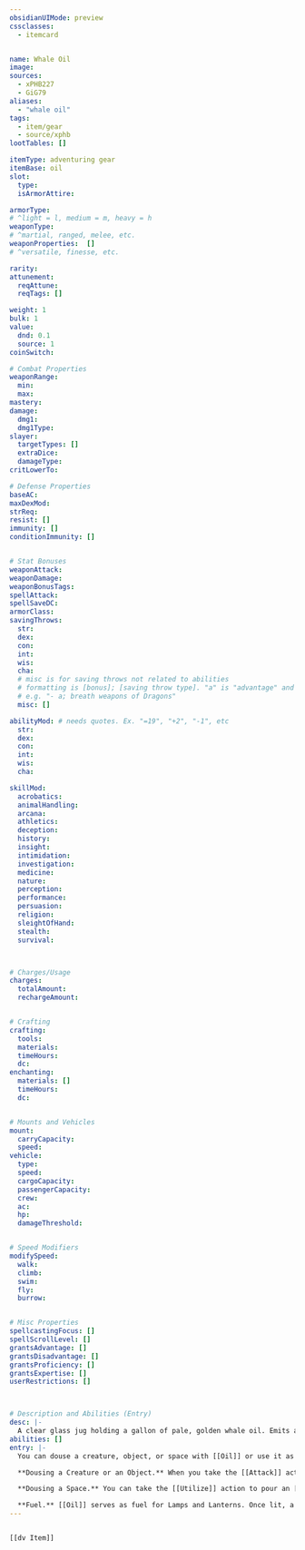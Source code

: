 ```yaml
---
obsidianUIMode: preview
cssclasses:
  - itemcard


name: Whale Oil
image: 
sources: 
  - xPHB227
  - GiG79
aliases: 
  - "whale oil"
tags:
  - item/gear
  - source/xphb
lootTables: []

itemType: adventuring gear
itemBase: oil
slot:
  type: 
  isArmorAttire: 

armorType:  
# ^light = l, medium = m, heavy = h
weaponType:
# ^martial, ranged, melee, etc.
weaponProperties:  []
# ^versatile, finesse, etc.  

rarity: 
attunement:
  reqAttune: 
  reqTags: []

weight: 1
bulk: 1
value:
  dnd: 0.1
  source: 1
coinSwitch: 

# Combat Properties
weaponRange:
  min: 
  max: 
mastery: 
damage:
  dmg1: 
  dmg1Type:  
slayer:
  targetTypes: []
  extraDice: 
  damageType: 
critLowerTo: 

# Defense Properties
baseAC: 
maxDexMod: 
strReq: 
resist: []
immunity: []
conditionImmunity: []


# Stat Bonuses
weaponAttack: 
weaponDamage: 
weaponBonusTags:
spellAttack:
spellSaveDC:
armorClass: 
savingThrows: 
  str:
  dex:
  con:
  int:
  wis:
  cha:
  # misc is for saving throws not related to abilities
  # formatting is [bonus]; [saving throw type]. "a" is "advantage" and 1,2,3 are for +1,+2,+3 etc. 
  # e.g. "- a; breath weapons of Dragons"
  misc: []

abilityMod: # needs quotes. Ex. "=19", "+2", "-1", etc
  str: 
  dex: 
  con: 
  int: 
  wis: 
  cha: 

skillMod:
  acrobatics:
  animalHandling:
  arcana:
  athletics:
  deception:
  history:
  insight:
  intimidation:
  investigation:
  medicine:
  nature:
  perception:
  performance:
  persuasion:
  religion:
  sleightOfHand:
  stealth:
  survival:



# Charges/Usage
charges:
  totalAmount: 
  rechargeAmount: 


# Crafting
crafting:
  tools: 
  materials:
  timeHours: 
  dc: 
enchanting:
  materials: []
  timeHours: 
  dc: 


# Mounts and Vehicles
mount:
  carryCapacity:
  speed:
vehicle:
  type: 
  speed:
  cargoCapacity: 
  passengerCapacity: 
  crew: 
  ac: 
  hp: 
  damageThreshold: 


# Speed Modifiers
modifySpeed:
  walk:
  climb:
  swim:
  fly:
  burrow:


# Misc Properties
spellcastingFocus: []
spellScrollLevel: []
grantsAdvantage: []
grantsDisadvantage: []
grantsProficiency: []
grantsExpertise: []
userRestrictions: []



# Description and Abilities (Entry)
desc: |-
  A clear glass jug holding a gallon of pale, golden whale oil. Emits a fishy odor when burned. 
abilities: []
entry: |-
  You can douse a creature, object, or space with [[Oil]] or use it as fuel, as detailed below.

  **Dousing a Creature or an Object.** When you take the [[Attack]] action, you can replace one of your attacks with throwing an [[Oil]] flask. Target one creature of object within 20 feet of yourself. The target must succeed on a Dexterity saving throw (DC 8 + your Dexterity modifier and [[Proficiency Bonus]]) or be covered in [[oil]]. If the target takes Fire damage before the [[oil]] dries (after 1 minute), the target takes an extra 5 Fire damage from burning [[oil]]. 

  **Dousing a Space.** You can take the [[Utilize]] action to pour an [[Oil]] flask on level ground to cover a 5-foot-square area within 5 feet of yourself. If lit, the [[oil]] burns until the end of the turn 2 rounds from when the [[oil]] was list (or 12 seconds) and deals 5 Fire damage to any creature that enters the area or ends its turn there. A creature can take this damage only once per turn.

  **Fuel.** [[Oil]] serves as fuel for Lamps and Lanterns. Once lit, a flask of [[Oil]] burns for 6 hours in a Lamp or Lantern. That duration doesn't need to be consecutive; you can extinguish the burning [[Oil]] (as a [[Utilize]] action) and rekindle it again until it has burned for a total of 6 hours. 
---
```


```meta-bind-embed

[[dv Item]]

```